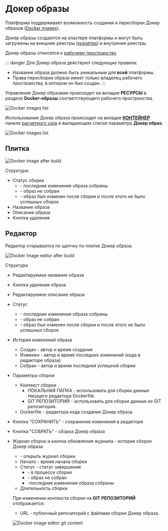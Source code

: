 # Докер образы

Платформа поддерживает возможность создания и пересборки Докер образов ([Docker images][1]).

Докер образы создаются на кластере платформы и могут быть загружены на внешние реестры ([registries][1]) и внутрение реестры.

Докер образы относятся к [рабочему пространству][2].

::: danger <span class='iconify' data-icon='gg:danger' style='color: #cc0000; font-size: 24px;'></span>
Для Докер образа действуют следующие правила:

- Название образа должно быть уникальным для **всей** платформы.
- Права пересборки образа имеет только владелец рабочего пространства, в котором он был создан.
  :::

Управление Докер образами происходит на вкладке <span class='iconify-inline' data-icon='mdi:cogs'></span> **РЕСУРСЫ** в разделе <span class="iconify-inline" data-icon="mdi:docker"></span> **Docker-образы** соответствующего рабочего пространства.

![Docker images list](/images/common/dashboard_user_workspace_resources_dockers.png)

Использование Докер образа происходит на вкладке <span class='iconify-inline' data-icon='mdi:kubernetes'></span> [**КОНТЕЙНЕР**][3] панели [расчетного узла][4] в выпадающем списке параметра **Докер образ**.

![Docker images list](/images/common/node_panel_container_dockerslist.png)

## Плитка

![Docker image after build](/images/common/dashboard_user_workspace_resources_docker_after_build.png)

Структура:

- Статус сборки
  - <span class='iconify-inline' data-icon='mdi:check-circle' style='color: green'></span> - последние изменения образа собраны
  - <span class='iconify-inline' data-icon='mdi:alert-circle' style='color: red'></span> - образ не собран
  - <span class='iconify-inline' data-icon='mdi:update' style='color: orange'></span> - образ был изменен после сборки и после этого не было успешных сборок
- Название образа
- Описание образа
- <span class='iconify-inline' data-icon='mdi:delete'></span> Кнопка удаления

## Редактор

Редактор открывается по щелчку по плитке Докер образа.

![Docker image editor after build](/images/common/dashboard_user_workspace_resources_docker_editor_аfter_build.png)

Структура

- Редактируемое название образа
- <span class='iconify-inline' data-icon='mdi:delete'></span> Кнопка удаления образа
- Редактируемое описание образа
- Статус
  - <span class='iconify-inline' data-icon='mdi:check-circle' style='color: green'></span> - последние изменения образа собраны
  - <span class='iconify-inline' data-icon='mdi:alert-circle' style='color: red'></span> - образ не собран
  - <span class='iconify-inline' data-icon='mdi:update' style='color: orange'></span> - образ был изменен после сборки и после этого не было успешных сборок
- История изменений образа
  - Создан - автор и время создания
  - Изменен - автор и время последних изменений (кода в редакторе образа)
  - Собран - автор и время последней успешной сборки
- Параметры сборки
  - Контекст сборки
    - ЛОКАЛЬНАЯ ПАПКА - использовать для сборки данные текущего редактора Dockerfile.
    - GIT РЕПОЗИТОРИЙ - использовать для сборки данные из GIT репозитория.
  - Dockerfile - редактора кода создания Докер образа
- Кнопка "СОХРАНИТЬ" - сохранение изменений в редакторе
- Кнопка "СОБРАТЬ" - сборка Докер образа
- Журнал сборок и <span class='iconify-inline' data-icon='mdi:refresh'></span> кнопка обновления журнала - история сборок Докер образа

  - <span class='iconify-inline' data-icon='mdi:menu-down'></span> - открыть журнал сборки
  - Начало - время начала сборки
  - Статус - статус завершения
    - <span class='iconify-inline' data-icon='vaadin:progressbar' style='color: green'></span> - в процессе сборки
    - <span class='iconify-inline' data-icon='mdi:alert-circle' style='color: red'></span> - образ не собран
    - <span class='iconify-inline' data-icon='mdi:check-circle' style='color: green'></span> -последние изменения образа собраны
  - Длительность сборки

  При изменении контекста сборки на **GIT РЕПОЗИТОРИЙ** отображается:

  - URL - публичный репозиторий с файлами сборки Докер образа.

  ![Docker image editor git context](/images/common/dashboard_user_workspace_resources_docker_editor_git.png)

[1]: https://docs.docker.com/get-started/overview/
[2]: /docs/desc/workspace.md
[3]: /docs/desc/nodes.md#контеинер
[4]: /docs/desc/nodes.md#расчетныи-узел

